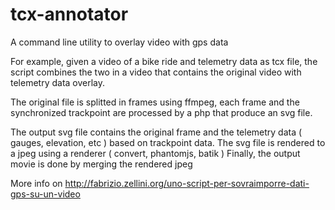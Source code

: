 tcx-annotator
=============

A command line utility to overlay video with gps data

For example, given a video of a bike ride and telemetry data as tcx file, the script combines the two in a video that contains the original video with telemetry data overlay.

The original file is splitted in frames using ffmpeg, each frame and the synchronized trackpoint are processed by a php that produce an svg file.

The output svg file contains the original frame and the telemetry data ( gauges, elevation, etc ) based on trackpoint data.
The svg file is rendered to a jpeg using a renderer ( convert, phantomjs, batik )
Finally, the output movie is done by merging the rendered jpeg

More info on http://fabrizio.zellini.org/uno-script-per-sovraimporre-dati-gps-su-un-video





